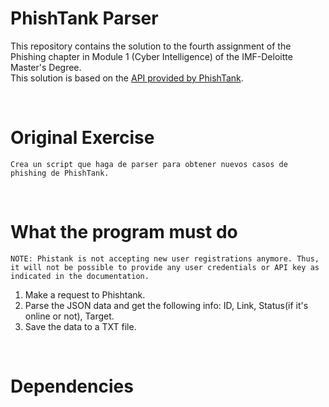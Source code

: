 # PhishTank Parser

This repository contains the solution to the fourth assignment of the Phishing chapter in Module 1 (Cyber Intelligence) of the IMF-Deloitte Master's Degree.  
This solution is based on the [API provided by PhishTank](https://phishtank.org/api_info.php).


<br>


# Original Exercise 

```
Crea un script que haga de parser para obtener nuevos casos de phishing de PhishTank.
```


<br>


# What the program must do

```
NOTE: Phistank is not accepting new user registrations anymore. Thus, it will not be possible to provide any user credentials or API key as indicated in the documentation.
```
1. Make a request to Phishtank.
2. Parse the JSON data and get the following info: ID, Link, Status(if it's online or not), Target.
3. Save the data to a TXT file.


<br>


# Dependencies